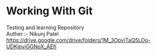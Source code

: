 # Working With Git
Testing and learning Repository
<br>
Auther :- Nikunj Patel
https://drive.google.com/drive/folders/1M_3OpvjTaQ5LOo-UDKjpviGGNoX_AEfj
